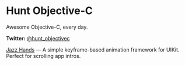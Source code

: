 # Hunt Objective-C
Awesome Objective-C, every day.

**Twitter:** [@hunt_objectivec](https://twitter.com/hunt_objectivec)

[Jazz Hands](https://github.com/IFTTT/JazzHands) — A simple keyframe-based animation framework for UIKit. Perfect for scrolling app intros.

